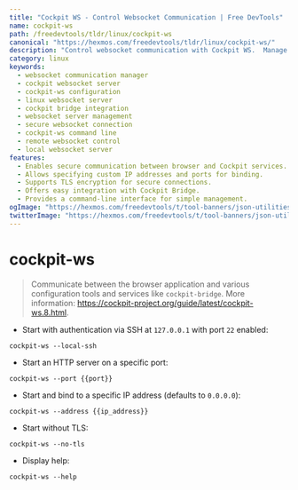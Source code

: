 ```yaml
---
title: "Cockpit WS - Control Websocket Communication | Free DevTools"
name: cockpit-ws
path: /freedevtools/tldr/linux/cockpit-ws
canonical: "https://hexmos.com/freedevtools/tldr/linux/cockpit-ws/"
description: "Control websocket communication with Cockpit WS.  Manage connections, configure settings, and integrate with Cockpit Bridge. Free online tool, no registration required."
category: linux
keywords:
  - websocket communication manager
  - cockpit websocket server
  - cockpit-ws configuration
  - linux websocket server
  - cockpit bridge integration
  - websocket server management
  - secure websocket connection
  - cockpit-ws command line
  - remote websocket control
  - local websocket server
features:
  - Enables secure communication between browser and Cockpit services.
  - Allows specifying custom IP addresses and ports for binding.
  - Supports TLS encryption for secure connections.
  - Offers easy integration with Cockpit Bridge.
  - Provides a command-line interface for simple management.
ogImage: "https://hexmos.com/freedevtools/t/tool-banners/json-utilities-banner.png"
twitterImage: "https://hexmos.com/freedevtools/t/tool-banners/json-utilities-banner.png"
---
```


# cockpit-ws

> Communicate between the browser application and various configuration tools and services like `cockpit-bridge`.
> More information: <https://cockpit-project.org/guide/latest/cockpit-ws.8.html>.

- Start with authentication via SSH at `127.0.0.1` with port `22` enabled:

`cockpit-ws --local-ssh`

- Start an HTTP server on a specific port:

`cockpit-ws --port {{port}}`

- Start and bind to a specific IP address (defaults to `0.0.0.0`):

`cockpit-ws --address {{ip_address}}`

- Start without TLS:

`cockpit-ws --no-tls`

- Display help:

`cockpit-ws --help`
